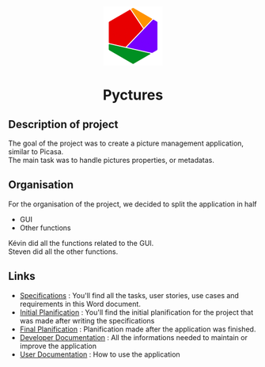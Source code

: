 
<div align="center">

<img src="https://raw.githubusercontent.com/StevenAvelino/Pyctures/master/src/assets/logo.png" alt="Pyctures" height="120" width="120">
<h1 >Pyctures</h1>
</div>


## Description of project

The goal of the project was to create a picture management application, similar to Picasa. </br>
The main task was to handle pictures properties, or metadatas.

## Organisation

For the organisation of the project, we decided to split the application in half
* GUI
* Other functions

Kévin did all the functions related to the GUI. </br>
Steven did all the other functions.

## Links

* [Specifications](https://github.com/StevenAvelino/Pyctures/blob/master/project/Specifications.pdf) : You'll find all the tasks, user stories, use cases and requirements in this Word document.
* [Initial Planification](https://github.com/StevenAvelino/Pyctures/blob/master/project/Initial_Planification.pdf) : You'll find the initial planification for the project that was made after writing the specifications
* [Final Planification](https://github.com/StevenAvelino/Pyctures/blob/master/project/Final_Planification.pdf) : Planification made after the application was finished.
* [Developer Documentation](https://github.com/StevenAvelino/Pyctures/blob/master/docs/devDoc.md) : All the informations needed to maintain or improve the application
* [User Documentation](https://github.com/StevenAvelino/Pyctures/blob/master/docs/userDoc.md) : How to use the application

